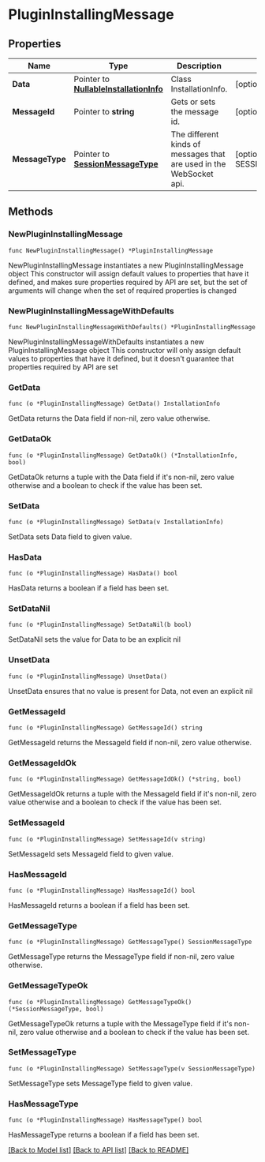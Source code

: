 # PluginInstallingMessage

## Properties

Name | Type | Description | Notes
------------ | ------------- | ------------- | -------------
**Data** | Pointer to [**NullableInstallationInfo**](InstallationInfo.md) | Class InstallationInfo. | [optional] 
**MessageId** | Pointer to **string** | Gets or sets the message id. | [optional] 
**MessageType** | Pointer to [**SessionMessageType**](SessionMessageType.md) | The different kinds of messages that are used in the WebSocket api. | [optional] [readonly] [default to SESSIONMESSAGETYPE_PACKAGE_INSTALLING]

## Methods

### NewPluginInstallingMessage

`func NewPluginInstallingMessage() *PluginInstallingMessage`

NewPluginInstallingMessage instantiates a new PluginInstallingMessage object
This constructor will assign default values to properties that have it defined,
and makes sure properties required by API are set, but the set of arguments
will change when the set of required properties is changed

### NewPluginInstallingMessageWithDefaults

`func NewPluginInstallingMessageWithDefaults() *PluginInstallingMessage`

NewPluginInstallingMessageWithDefaults instantiates a new PluginInstallingMessage object
This constructor will only assign default values to properties that have it defined,
but it doesn't guarantee that properties required by API are set

### GetData

`func (o *PluginInstallingMessage) GetData() InstallationInfo`

GetData returns the Data field if non-nil, zero value otherwise.

### GetDataOk

`func (o *PluginInstallingMessage) GetDataOk() (*InstallationInfo, bool)`

GetDataOk returns a tuple with the Data field if it's non-nil, zero value otherwise
and a boolean to check if the value has been set.

### SetData

`func (o *PluginInstallingMessage) SetData(v InstallationInfo)`

SetData sets Data field to given value.

### HasData

`func (o *PluginInstallingMessage) HasData() bool`

HasData returns a boolean if a field has been set.

### SetDataNil

`func (o *PluginInstallingMessage) SetDataNil(b bool)`

 SetDataNil sets the value for Data to be an explicit nil

### UnsetData
`func (o *PluginInstallingMessage) UnsetData()`

UnsetData ensures that no value is present for Data, not even an explicit nil
### GetMessageId

`func (o *PluginInstallingMessage) GetMessageId() string`

GetMessageId returns the MessageId field if non-nil, zero value otherwise.

### GetMessageIdOk

`func (o *PluginInstallingMessage) GetMessageIdOk() (*string, bool)`

GetMessageIdOk returns a tuple with the MessageId field if it's non-nil, zero value otherwise
and a boolean to check if the value has been set.

### SetMessageId

`func (o *PluginInstallingMessage) SetMessageId(v string)`

SetMessageId sets MessageId field to given value.

### HasMessageId

`func (o *PluginInstallingMessage) HasMessageId() bool`

HasMessageId returns a boolean if a field has been set.

### GetMessageType

`func (o *PluginInstallingMessage) GetMessageType() SessionMessageType`

GetMessageType returns the MessageType field if non-nil, zero value otherwise.

### GetMessageTypeOk

`func (o *PluginInstallingMessage) GetMessageTypeOk() (*SessionMessageType, bool)`

GetMessageTypeOk returns a tuple with the MessageType field if it's non-nil, zero value otherwise
and a boolean to check if the value has been set.

### SetMessageType

`func (o *PluginInstallingMessage) SetMessageType(v SessionMessageType)`

SetMessageType sets MessageType field to given value.

### HasMessageType

`func (o *PluginInstallingMessage) HasMessageType() bool`

HasMessageType returns a boolean if a field has been set.


[[Back to Model list]](../README.md#documentation-for-models) [[Back to API list]](../README.md#documentation-for-api-endpoints) [[Back to README]](../README.md)


